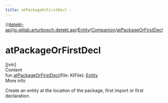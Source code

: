 ```yaml
---
title: atPackageOrFirstDecl -
---
```

//[detekt-api](../../../index.md)/[io.gitlab.arturbosch.detekt.api](../../index.md)/[Entity](../index.md)/[Companion](index.md)/[atPackageOrFirstDecl](at-package-or-first-decl.md)



# atPackageOrFirstDecl  
[jvm]  
Content  
fun [atPackageOrFirstDecl](at-package-or-first-decl.md)(file: KtFile): [Entity](../index.md)  
More info  


Create an entity at the location of the package, first import or first declaration.

  



